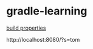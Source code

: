 # gradle-learning

[build properties](https://docs.gradle.org/current/userguide/building_java_projects.html)

http://localhost:8080/?s=tom

